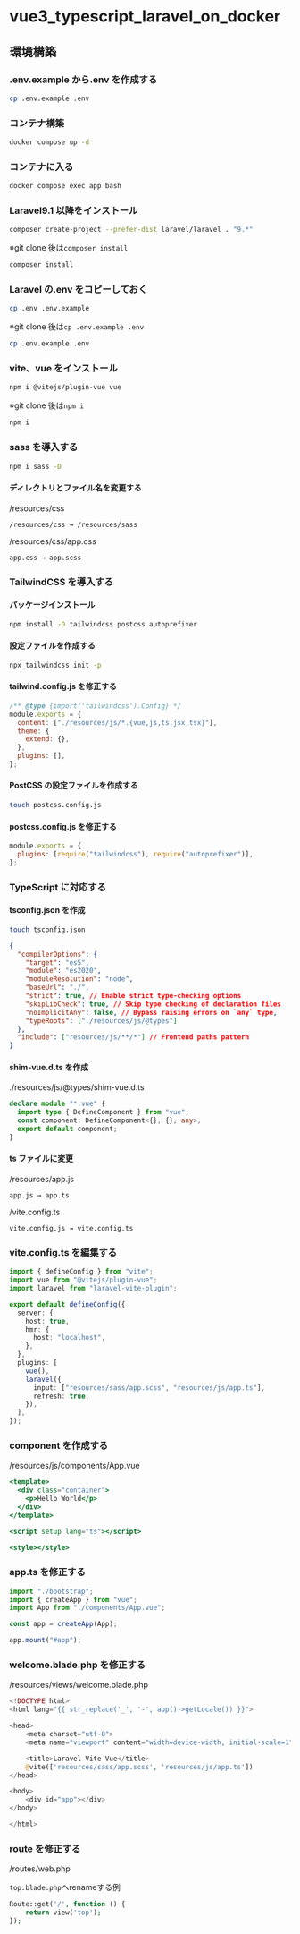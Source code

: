 # vue3_typescript_laravel_on_docker

## 環境構築

### .env.example から.env を作成する

```bash
cp .env.example .env
```

### コンテナ構築

```bash
docker compose up -d
```

### コンテナに入る

```bash
docker compose exec app bash
```

### Laravel9.1 以降をインストール

```bash
composer create-project --prefer-dist laravel/laravel . "9.*"
```

※git clone 後は`composer install`

```bash
composer install
```

### Laravel の.env をコピーしておく

```bash
cp .env .env.example
```

※git clone 後は`cp .env.example .env `

```bash
cp .env.example .env
```

### vite、vue をインストール

```bash
npm i @vitejs/plugin-vue vue
```

※git clone 後は`npm i`

```bash
npm i
```

### sass を導入する

```bash
npm i sass -D
```

#### ディレクトリとファイル名を変更する

/resources/css

```
/resources/css → /resources/sass
```

/resources/css/app.css

```
app.css → app.scss
```

### TailwindCSS を導入する

#### パッケージインストール

```bash
npm install -D tailwindcss postcss autoprefixer
```

#### 設定ファイルを作成する

```bash
npx tailwindcss init -p
```

#### tailwind.config.js を修正する

```js
/** @type {import('tailwindcss').Config} */
module.exports = {
  content: ["./resources/js/*.{vue,js,ts,jsx,tsx}"],
  theme: {
    extend: {},
  },
  plugins: [],
};
```

#### PostCSS の設定ファイルを作成する

```bash
touch postcss.config.js
```

#### postcss.config.js を修正する

```js
module.exports = {
  plugins: [require("tailwindcss"), require("autoprefixer")],
};
```

### TypeScript に対応する

#### tsconfig.json を作成

```bash
touch tsconfig.json
```

```json
{
  "compilerOptions": {
    "target": "es5",
    "module": "es2020",
    "moduleResolution": "node",
    "baseUrl": "./",
    "strict": true, // Enable strict type-checking options
    "skipLibCheck": true, // Skip type checking of declaration files
    "noImplicitAny": false, // Bypass raising errors on `any` type,
    "typeRoots": ["./resources/js/@types"]
  },
  "include": ["resources/js/**/*"] // Frontend paths pattern
}
```

#### shim-vue.d.ts を作成

./resources/js/@types/shim-vue.d.ts

```ts
declare module "*.vue" {
  import type { DefineComponent } from "vue";
  const component: DefineComponent<{}, {}, any>;
  export default component;
}
```

#### ts ファイルに変更

/resources/app.js

```
app.js → app.ts
```

/vite.config.ts

```
vite.config.js → vite.config.ts
```

### vite.config.ts を編集する

```ts
import { defineConfig } from "vite";
import vue from "@vitejs/plugin-vue";
import laravel from "laravel-vite-plugin";

export default defineConfig({
  server: {
    host: true,
    hmr: {
      host: "localhost",
    },
  },
  plugins: [
    vue(),
    laravel({
      input: ["resources/sass/app.scss", "resources/js/app.ts"],
      refresh: true,
    }),
  ],
});
```

### component を作成する

/resources/js/components/App.vue

```jsx
<template>
  <div class="container">
    <p>Hello World</p>
  </div>
</template>

<script setup lang="ts"></script>

<style></style>
```

### app.ts を修正する

```ts
import "./bootstrap";
import { createApp } from "vue";
import App from "./components/App.vue";

const app = createApp(App);

app.mount("#app");
```

### welcome.blade.php を修正する

/resources/views/welcome.blade.php

```php
<!DOCTYPE html>
<html lang="{{ str_replace('_', '-', app()->getLocale()) }}">

<head>
    <meta charset="utf-8">
    <meta name="viewport" content="width=device-width, initial-scale=1">

    <title>Laravel Vite Vue</title>
    @vite(['resources/sass/app.scss', 'resources/js/app.ts'])
</head>

<body>
    <div id="app"></div>
</body>

</html>
```

### route を修正する

/routes/web.php

```top.blade.php```へrenameする例
```php
Route::get('/', function () {
    return view('top');
});
```
